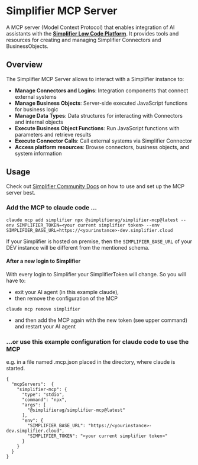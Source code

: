 # Simplifier MCP Server

A MCP server (Model Context Protocol) that enables integration of AI assistants with the **[Simplifier Low Code Platform](simplifier.io/platform/)**. 
It provides tools and resources for creating and managing Simplifier Connectors and BusinessObjects.


## Overview

The Simplifier MCP Server allows to interact with a Simplifier instance to:

- **Manage Connectors and Logins**: Integration components that connect external systems
- **Manage Business Objects**: Server-side executed JavaScript functions for business logic
- **Manage Data Types**: Data structures for interacting with Connectors and internal objects
- **Execute Business Object Functions**: Run JavaScript functions with parameters and retrieve results
- **Execute Connector Calls**: Call external systems via Simplifier Connector
- **Access platform resources**: Browse connectors, business objects, and system information



## Usage

Check out [Simplifier Community Docs](https://community.simplifier.io/doc/current-release/extend/setup-mcp-to-interact-with-ai-models/)
on how to use and set up the MCP server best.

### Add the MCP to claude code ...
```
claude mcp add simplifier npx @simplifierag/simplifier-mcp@latest --env SIMPLIFIER_TOKEN=<your current simplifier token> --env SIMPLIFIER_BASE_URL=https://<yourinstance>-dev.simplifier.cloud
```
If your Simplifier is hosted on premise, then the `SIMPLIFIER_BASE_URL` of your DEV instance will be different from the mentioned schema.
#### After a new login to Simplifier
With every login to Simplifier your SimplifierToken will change. So you will have to:
 - exit your AI agent (in this example claude),
 - then remove the configuration of the MCP
```
claude mcp remove simplifier
```
 - and then add the MCP again with the new token (see upper command) and restart your AI agent

### ...or use this example configuration for claude code to use the MCP
e.g. in a file named .mcp.json placed in the directory, where claude is started.
```
{
  "mcpServers":  {
    "simplifier-mcp": {
      "type": "stdio",
      "command": "npx",
      "args": [ 
        "@simplifierag/simplifier-mcp@latest"
      ],
      "env": {
        "SIMPLIFIER_BASE_URL": "https://<yourinstance>-dev.simplifier.cloud",
        "SIMPLIFIER_TOKEN": "<your current simplifier token>"
      }
    }
  }
}
```





